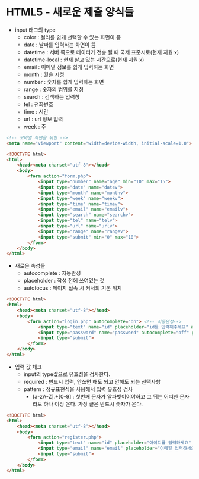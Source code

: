 # HTML5 - 새로운 제출 양식들

- input 태그의 type
  - color : 컬러를 쉽게 선택할 수 있는 화면이 뜸
  - date : 날짜를 입력하는 화면이 뜸
  - datetime : 서버 쪽으로 데이터가 전송 될 때 국제 표준시로(현재 지원 x)
  - datetime-local : 현재 살고 있는 시간으로(현재 지원 x)
  - email : 이메일 정보를 쉽게 입력하는 화면
  - month : 월을 지정
  - number : 숫자를 쉽게 입력하는 화면
  - range : 숫자의 범위를 지정
  - search : 검색하는 입력창
  - tel : 전화번호
  - time : 시간 
  - url : url 정보 입력
  - week : 주

```html
<!-- 모바일 화면을 위한 -->
<meta name="viewport" content="width=device-width, initial-scale=1.0">
```

```html
<!DOCTYPE html>
<html>
    <head><meta charset="utf-8"></head>
    <body>
        <form action="form.php">
            <input type="number" name="age" min="10" max="15">
            <input type="date" name="datev">
            <input type="month" name="monthv">
            <input type="week" name="weekv">
            <input type="time" name="timev">
            <input type="email" name="emailv">
            <input type="search" name="searchv">
            <input type="tel" name="telv">
            <input type="url" name="urlv">
            <input type="range" name="rangev">
            <input type="submit" min="0" max="10">
        </form>
    </body>
</html>
```



- 새로운 속성들
  - autocomplete : 자동완성
  - placeholder : 작성 전에 쓰여있는 것 
  - autofocus : 페이지 접속 시 커서의 기본 위치

```html
<!DOCTYPE html>
<html>
    <head><meta charset="utf-8"></head>
    <body>
        <form action="login.php" autocomplete="on"> <!-- 자동완성-->
            <input type="text" name="id" placeholder="id를 입력해주세요" autofocus>
            <input type="password" name="password" autocomplete="off" placeholder="비밀번호를 입력해주세요">
            <input type="submit">
        </form>
    </body>
</html>
```



- 입력 값 체크
  - input의 type값으로 유효성을 검사한다.
  - required : 반드시 입력, 안쓰면 해도 되고 안해도 되는 선택사항
  - pattern : 정규표현식을 사용해서 입력 유효성 검사
    - [a-zA-Z].+[0-9] : 첫번째 문자가 알파벳이어야하고 그 뒤는 어떠한 문자라도 하나 이상 온다. 가장 끝은 반드시 숫자가 온다.

```html
<!DOCTYPE html>
<html>
    <head><meta charset="utf-8"></head>
    <body>
        <form action="register.php">
            <input type="text" name="id" placeholder="아이디를 입력하세요" required pattern="[a-zA-Z].+[0-9]">
            <input type="email" name="email" placeholder="이메일 입력하세요">
            <input type="submit">
        </form>
    </body>
</html>
```


